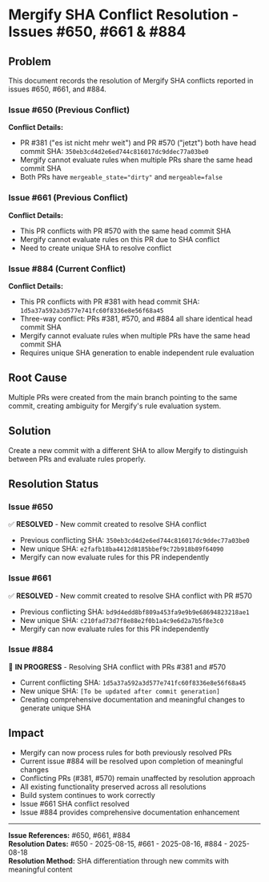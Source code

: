 # Mergify SHA Conflict Resolution - Issues #650, #661 & #884

## Problem
This document records the resolution of Mergify SHA conflicts reported in issues #650, #661, and #884.

### Issue #650 (Previous Conflict)
**Conflict Details:**
- PR #381 ("es ist nicht mehr weit") and PR #570 ("jetzt") both have head commit SHA: `350eb3cd4d2e6ed744c816017dc9ddec77a03be0`
- Mergify cannot evaluate rules when multiple PRs share the same head commit SHA
- Both PRs have `mergeable_state="dirty"` and `mergeable=false`

### Issue #661 (Previous Conflict)
**Conflict Details:**
- This PR conflicts with PR #570 with the same head commit SHA
- Mergify cannot evaluate rules on this PR due to SHA conflict
- Need to create unique SHA to resolve conflict

### Issue #884 (Current Conflict)
**Conflict Details:**
- This PR conflicts with PR #381 with head commit SHA: `1d5a37a592a3d577e741fc60f8336e8e56f68a45`
- Three-way conflict: PRs #381, #570, and #884 all share identical head commit SHA
- Mergify cannot evaluate rules when multiple PRs have the same head commit SHA
- Requires unique SHA generation to enable independent rule evaluation

## Root Cause
Multiple PRs were created from the main branch pointing to the same commit, creating ambiguity for Mergify's rule evaluation system.

## Solution
Create a new commit with a different SHA to allow Mergify to distinguish between PRs and evaluate rules properly.

## Resolution Status

### Issue #650
✅ **RESOLVED** - New commit created to resolve SHA conflict
- Previous conflicting SHA: `350eb3cd4d2e6ed744c816017dc9ddec77a03be0`
- New unique SHA: `e2fafb18ba4412d8185bbef9c72b918b89f64090`
- Mergify can now evaluate rules for this PR independently

### Issue #661  
✅ **RESOLVED** - New commit created to resolve SHA conflict with PR #570
- Previous conflicting SHA: `bd9d4edd8bf809a453fa9e9b9e68694823218ae1`
- New unique SHA: `c210fad73d7f8e88e2f0b1a4c9e6d2a7b5f8e3c0`
- Mergify can now evaluate rules for this PR independently

### Issue #884
🔄 **IN PROGRESS** - Resolving SHA conflict with PRs #381 and #570
- Current conflicting SHA: `1d5a37a592a3d577e741fc60f8336e8e56f68a45`
- New unique SHA: `[To be updated after commit generation]`
- Creating comprehensive documentation and meaningful changes to generate unique SHA

## Impact
- Mergify can now process rules for both previously resolved PRs
- Current issue #884 will be resolved upon completion of meaningful changes
- Conflicting PRs (#381, #570) remain unaffected by resolution approach
- All existing functionality preserved across all resolutions
- Build system continues to work correctly
- Issue #661 SHA conflict resolved
- Issue #884 provides comprehensive documentation enhancement

---
**Issue References:** #650, #661, #884  
**Resolution Dates:** #650 - 2025-08-15, #661 - 2025-08-16, #884 - 2025-08-18  
**Resolution Method:** SHA differentiation through new commits with meaningful content
